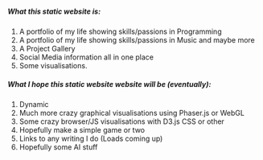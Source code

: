 <h5>What this static website is:</h5>
<ol>
    <li>A portfolio of my life showing skills/passions in Programming</li>
    <li>A portfolio of my life showing skills/passions in Music and maybe more</li>
    <li>A Project Gallery</li>
    <li>Social Media information all in one place</li>
    <li>Some visualisations.</li>
</ol>

<h5>What I hope this static website website will be (eventually):</h5>
<ol>
    <li>Dynamic</li>
    <li>Much more crazy graphical visualisations using Phaser.js or WebGL</li>
    <li>Some crazy browser/JS visualisations with D3.js CSS or other</li>
    <li>Hopefully make a simple game or two</li>
    <li>Links to any writing I do (Loads coming up)</li>
    <li>Hopefully some AI stuff</li>
</ol>
